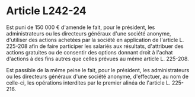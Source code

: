 # Article L242-24

Est puni de 150 000 € d'amende le fait, pour le président, les administrateurs ou les directeurs généraux d'une société anonyme, d'utiliser des actions achetées par la société en application de l'article L. 225-208 afin de faire participer les salariés aux résultats, d'attribuer des actions gratuites ou de consentir des options donnant droit à l'achat d'actions à des fins autres que celles prévues au même article L. 225-208.

Est passible de la même peine le fait, pour le président, les administrateurs ou les directeurs généraux d'une société anonyme, d'effectuer, au nom de celle-ci, les opérations interdites par le premier alinéa de l'article L. 225-216.
